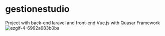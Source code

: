 # gestionestudio

Project with back-end laravel and front-end Vue.js with Quasar Framework
![ezgif-4-6992a683b0ba](https://user-images.githubusercontent.com/11942345/131179489-dcb341a1-0672-439a-a0e9-cefc0a7442cd.gif)

